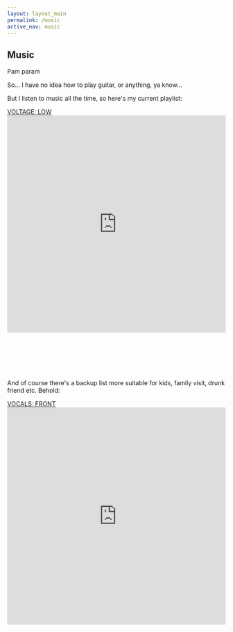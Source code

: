 ```yaml
---
layout: layout_main
permalink: /music
active_nav: music
---
```


<section>
  <div class="container">
    <div class="row mt-5">
      <div class="col-lg-6">
        <h2 class="heading">Music</h2>
        <p class="lead">Pam param</p>
        <p>
          So... I have no idea how to play guitar, or anything, ya know...
        </p>
        <p>
          But I listen to music all the time, so here's my current playlist:
        </p>
        <p>
          <a class="text-info" target="_blank" href="https://www.youtube.com/playlist?list=PLK1If4vuLeytcqdt03EN3sNqheUVMkFzd">VOLTAGE: LOW</a>
          <iframe width="100%" height="500" src="https://www.youtube.com/embed/videoseries?list=PLK1If4vuLeytcqdt03EN3sNqheUVMkFzd" title="VOLTAGE: LOW" frameborder="0" allow="accelerometer; autoplay; clipboard-write; encrypted-media; gyroscope; picture-in-picture" allowfullscreen></iframe>
        </p>
      </div>
      <div class="col-lg-5 mx-auto">
        <p>
          &nbsp;
        </p>
        <p>
          &nbsp;
        </p>
        <p>
          &nbsp;
        </p>
        <p>
          And of course there's a backup list more suitable for kids, family visit, drunk friend etc. Behold:
        </p>
        <p>
          <a class="text-info" target="_blank" href="https://www.youtube.com/playlist?list=PLK1If4vuLeytlO3_K16Rjt-p1F81NZ9Gu">VOCALS: FRONT</a>
          <iframe width="100%" height="500" src="https://www.youtube.com/embed/videoseries?list=PLK1If4vuLeytlO3_K16Rjt-p1F81NZ9Gu" title="VOCALS: FRONT" frameborder="0" allow="accelerometer; autoplay; clipboard-write; encrypted-media; gyroscope; picture-in-picture" allowfullscreen></iframe>
        </p>
      </div>
    </div>
  </div>
</section>
